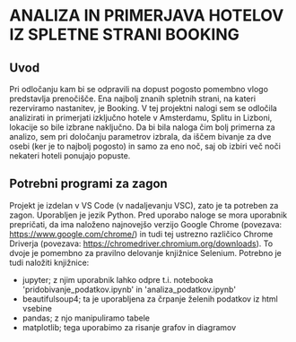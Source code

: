 # ANALIZA IN PRIMERJAVA HOTELOV IZ SPLETNE STRANI BOOKING

## Uvod
Pri odločanju kam bi se odpravili na dopust pogosto pomembno vlogo predstavlja prenočišče. Ena najbolj znanih spletnih strani, na kateri rezerviramo nastanitev, je Booking. V tej projektni nalogi sem se odločila analizirati in primerjati izključno hotele v Amsterdamu, Splitu in Lizboni, lokacije so bile izbrane naključno. Da bi bila naloga čim bolj primerna za analizo, sem pri določanju parametrov izbrala, da iščem bivanje za dve osebi (ker je to najbolj pogosto) in samo za eno noč, saj ob izbiri več noči nekateri hoteli ponujajo popuste.

## Potrebni programi za zagon
Projekt je izdelan v VS Code (v nadaljevanju VSC), zato je ta potreben za zagon. Uporabljen je jezik Python. 
Pred uporabo naloge se mora uporabnik prepričati, da ima naloženo najnovejšo verzijo Google Chrome (povezava: https://www.google.com/chrome/) in tudi tej ustrezno različico Chrome Driverja (povezava: https://chromedriver.chromium.org/downloads). To dvoje je pomembno za pravilno delovanje knjižnice Selenium. 
Potrebno je tudi naložiti knjižnice: 
- jupyter; z njim uporabnik lahko odpre t.i. notebooka 'pridobivanje_podatkov.ipynb' in 'analiza_podatkov.ipynb'
- beautifulsoup4; ta je uporabljena za črpanje želenih podatkov iz html vsebine
- pandas; z njo manipuliramo tabele
- matplotlib; tega uporabimo za risanje grafov in diagramov